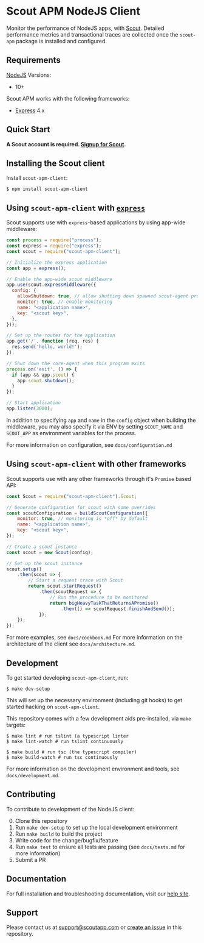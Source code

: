 # Scout APM NodeJS Client #

Monitor the performance of NodeJS apps, with [Scout](https://www.scoutapp.com). Detailed performance metrics and transactional traces are collected once the `scout-apm` package is installed and configured.

## Requirements

[NodeJS](https://nodejs.org) Versions:
- 10+

Scout APM works with the following frameworks:
- [Express](https://expressjs.com) 4.x

## Quick Start

__A Scout account is required. [Signup for Scout](https://apm.scoutapp.com/users/sign_up).__

## Installing the Scout client

Install `scout-apm-client`:

```shell
$ npm install scout-apm-client
```

## Using `scout-apm-client` with [`express`](https://expressjs.com/)

Scout supports use with `express`-based applications by using app-wide middleware:

```javascript
const process = require("process");
const express = require("express");
const scout = require("scout-apm-client");

// Initialize the express application
const app = express();

// Enable the app-wide scout middleware
app.use(scout.expressMiddleware({
  config: {
    allowShutdown: true, // allow shutting down spawned scout-agent processes from this program
    monitor: true, // enable monitoring
    name: "<application name>",
    key: "<scout key>",
  },
}));

// Set up the routes for the application
app.get('/', function (req, res) {
  res.send('hello, world!');
});

// Shut down the core-agent when this program exits
process.on('exit', () => {
  if (app && app.scout) {
    app.scout.shutdown();
  }
});

// Start application
app.listen(3000);
```

In addition to specifying `app` and `name` in the `config` object when building the middleware, you may also specify it via ENV by setting `SCOUT_NAME` and `SCOUT_APP` as environment variables for the process.

For more information on configuration, see `docs/configuration.md`

## Using `scout-apm-client` with other frameworks ##

Scout supports use with any other frameworks through it's `Promise` based API:

```javascript
const Scout = require("scout-apm-client").Scout;

// Generate configuration for scout with some overrides
const scoutConfiguration = buildScoutConfiguration({
    monitor: true, // monitoring is *off* by default
    name: "<application name>",
    key: "<scout key>",
});

// Create a scout instance
const scout = new Scout(config);

// Set up the scout instance
scout.setup()
    .then(scout => {
        // Start a request trace with Scout
        return scout.startRequest()
            .then(scoutRequest => {
                // Run the procedure to be monitored
                return bigHeavyTaskThatReturnsAPromise()
                    .then(() => scoutRequest.finishAndSend());
            });
    });
});
```

For more examples, see `docs/cookbook.md`
For more information on the architecture of the client see `docs/architecture.md`.

## Development

To get started developing `scout-apm-client`, run:

```shell
$ make dev-setup
```

This will set up the necessary environment (including git hooks) to get started hacking on `scout-apm-client`.

This repository comes with a few development aids pre-installed, via `make` targets:

```
$ make lint # run tslint (a typescript linter
$ make lint-watch # run tslint continuously

$ make build # run tsc (the typescript compiler)
$ make build-watch # run tsc continuously
```

For more information on the development environment and tools, see `docs/development.md`.

## Contributing

To contribute to development of the NodeJS client:

0. Clone this repository
1. Run `make dev-setup` to set up the local development environment
2. Run `make build` to build the project
3. Write code for the change/bugfix/feature
4. Run `make test` to ensure all tests are passing (see `docs/tests.md` for more information)
5. Submit a PR

## Documentation

For full installation and troubleshooting documentation, visit our [help site](http://help.apm.scoutapp.com/#nodejs-client).

## Support

Please contact us at [support@scoutapp.com](mailto://support@scoutapp.com) or [create an issue](https://github.com/scoutapp/scout_apm_node/issues/new) in this repository.
